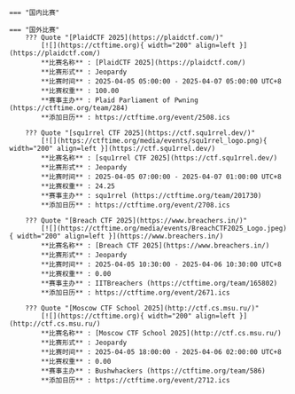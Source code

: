     === "国内比赛"
    
    === "国外比赛"
        ??? Quote "[PlaidCTF 2025](https://plaidctf.com/)"  
            [![](https://ctftime.org){ width="200" align=left }](https://plaidctf.com/)  
            **比赛名称** : [PlaidCTF 2025](https://plaidctf.com/)  
            **比赛形式** : Jeopardy  
            **比赛时间** : 2025-04-05 05:00:00 - 2025-04-07 05:00:00 UTC+8  
            **比赛权重** : 100.00  
            **赛事主办** : Plaid Parliament of Pwning (https://ctftime.org/team/284)  
            **添加日历** : https://ctftime.org/event/2508.ics  
            
        ??? Quote "[squ1rrel CTF 2025](https://ctf.squ1rrel.dev/)"  
            [![](https://ctftime.org/media/events/squ1rrel_logo.png){ width="200" align=left }](https://ctf.squ1rrel.dev/)  
            **比赛名称** : [squ1rrel CTF 2025](https://ctf.squ1rrel.dev/)  
            **比赛形式** : Jeopardy  
            **比赛时间** : 2025-04-05 07:00:00 - 2025-04-07 01:00:00 UTC+8  
            **比赛权重** : 24.25  
            **赛事主办** : squ1rrel (https://ctftime.org/team/201730)  
            **添加日历** : https://ctftime.org/event/2708.ics  
            
        ??? Quote "[Breach CTF 2025](https://www.breachers.in/)"  
            [![](https://ctftime.org/media/events/BreachCTF2025_Logo.jpeg){ width="200" align=left }](https://www.breachers.in/)  
            **比赛名称** : [Breach CTF 2025](https://www.breachers.in/)  
            **比赛形式** : Jeopardy  
            **比赛时间** : 2025-04-05 10:30:00 - 2025-04-06 10:30:00 UTC+8  
            **比赛权重** : 0.00  
            **赛事主办** : IITBreachers (https://ctftime.org/team/165802)  
            **添加日历** : https://ctftime.org/event/2671.ics  
            
        ??? Quote "[Moscow CTF School 2025](http://ctf.cs.msu.ru/)"  
            [![](https://ctftime.org){ width="200" align=left }](http://ctf.cs.msu.ru/)  
            **比赛名称** : [Moscow CTF School 2025](http://ctf.cs.msu.ru/)  
            **比赛形式** : Jeopardy  
            **比赛时间** : 2025-04-05 18:00:00 - 2025-04-06 02:00:00 UTC+8  
            **比赛权重** : 0.00  
            **赛事主办** : Bushwhackers (https://ctftime.org/team/586)  
            **添加日历** : https://ctftime.org/event/2712.ics  
            